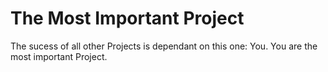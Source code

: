 # The Most Important Project

The sucess of all other Projects is dependant on this one: You. You are the most important Project. 